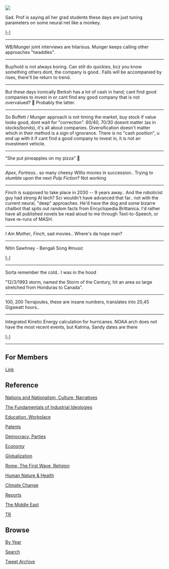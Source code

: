 <img src="https://drive.google.com/uc?export=view&id=1B2wf9R7AMH1d7Vw6e2mucLbIQ5NSjir7"/>

Sad. Prof is saying all her grad students these days are just tuning
parameters on some neural net like a monkey.

[[-]](2020/07/ai-comments.md#mitchell)

---

WB/Munger joint interviews are hilarious. Munger keeps calling other
approaches "twaddles".

---

Buy/hold is not always boring. Can still do quickies, bcz you know
something others dont, the company is good.. Falls will be accompanied
by rises, there'll be return to trend. 

---

But these days ironically Berksh has a lot of cash in hand; cant find
good companies to invest in or cant find any good company that is not
overvalued? 🤔  Probably the latter. 

---

So Buffett / Munger approach is not timing the market, buy stock if
value looks good, dont wait for "correction". 60/40, 70/30 doesnt
matter (as in stocks/bonds), it's all about companies. Diversification
doesn't matter which in their method is a sign of ignorance. There is
no "cash position", u end up with it if cant find a good company to
invest in, it is not an investment vehicle.

---

"She put pineapples on my pizza" 🤨
 
---

*Apex*, *Fortress*.. so many cheesy WIllis movies in
succession.. Trying to stumble upon the next *Pulp Fiction*? Not
working

---

*Finch* is supposed to take place in 2030 -- 9 years away.. And the
roboticist guy had strong AI tech? Sci wouldn't have advanced that
far.. not with the current neural, "deep" approaches. He'd have the
dog and some bizarre chatbot that spits out random facts from
Encyclopedia Brittanica. I'd rather have all published novels be read
aloud to me through Text-to-Speech, or have re-runs of MASH.

---

*I Am Mother*, *Finch*, sad movies.. Where's da hope man?

---

Nitin Sawhney - Bengali Song \#music

[[-]](https://youtu.be/PJkOQXIq_r8)

---

Sorta remember the cold.. I was in the hood

"12/3/1993 storm, named the Storm of the Century, hit an area so large
stretched from Honduras to Canada". 

---

100, 200 Terrajoules, these are insane numbers, translates into 20,45
Gigawatt hours..

---

Integrated Kinetic Energy calculation for hurricanes. NOAA arch does
not have the most recent events, but Katrina, Sandy dates are there

[[-]](2019/05/ike.md)

---

## For Members

[Link](https://thirdwave-members.herokuapp.com)

## Reference

[Nations and Nationalism, Culture, Narratives](/2013/02/nations-and-nationalism.md)

[The Fundamentals of Industrial Ideologies](/2011/04/fundamentals-of-industrial-ideologies.md)

[Education, Workplace](2017/09/education-workplace.md)

[Patents](/2018/09/patents.md)

[Democracy, Parties](/2016/11/democracy.md)

[Economy](/2018/05/economy.md)

[Globalization](/2018/09/globalization.md)

[Rome, The First Wave, Religion](/2017/12/rome.md)

[Human Nature & Health](/2020/07/human-nature.md)

[Climate Change](/2018/12/climate.md)

[Reports](/2019/05/reports.md)

[The Middle East](/2019/07/middleeast.md)

[TR](../tr)

## Browse

[By Year](years.md)

[Search](search.html)

[Tweet Archive](/tweets/README.md)


